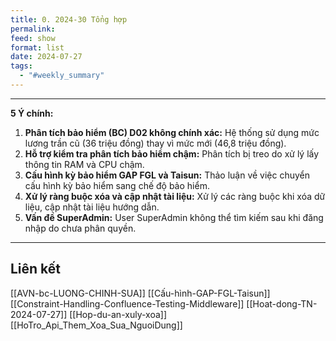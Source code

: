 ```yaml
---
title: 0. 2024-30 Tổng hợp
permalink: 
feed: show
format: list
date: 2024-07-27
tags:
  - "#weekly_summary"
---
```


--- 
**5 Ý chính:**

1. **Phân tích bảo hiểm (BC) D02 không chính xác:** Hệ thống sử dụng mức lương trần cũ (36 triệu đồng) thay vì mức mới (46,8 triệu đồng).
2. **Hỗ trợ kiểm tra phân tích bảo hiểm chậm:** Phân tích bị treo do xử lý lấy thông tin RAM và CPU chậm.
3. **Cấu hình kỳ bảo hiểm GAP FGL và Taisun:** Thảo luận về việc chuyển cấu hình kỳ bảo hiểm sang chế độ bảo hiểm.
4. **Xử lý ràng buộc xóa và cập nhật tài liệu:** Xử lý các ràng buộc khi xóa dữ liệu, cập nhật tài liệu hướng dẫn.
5. **Vấn đề SuperAdmin:** User SuperAdmin không thể tìm kiếm sau khi đăng nhập do chưa phân quyền.

 --- 

## Liên kết
[[AVN-bc-LUONG-CHINH-SUA]]
[[Cấu-hình-GAP-FGL-Taisun]]
[[Constraint-Handling-Confluence-Testing-Middleware]]
[[Hoat-dong-TN-2024-07-27]]
[[Hop-du-an-xuly-xoa]]
[[HoTro_Api_Them_Xoa_Sua_NguoiDung]]
